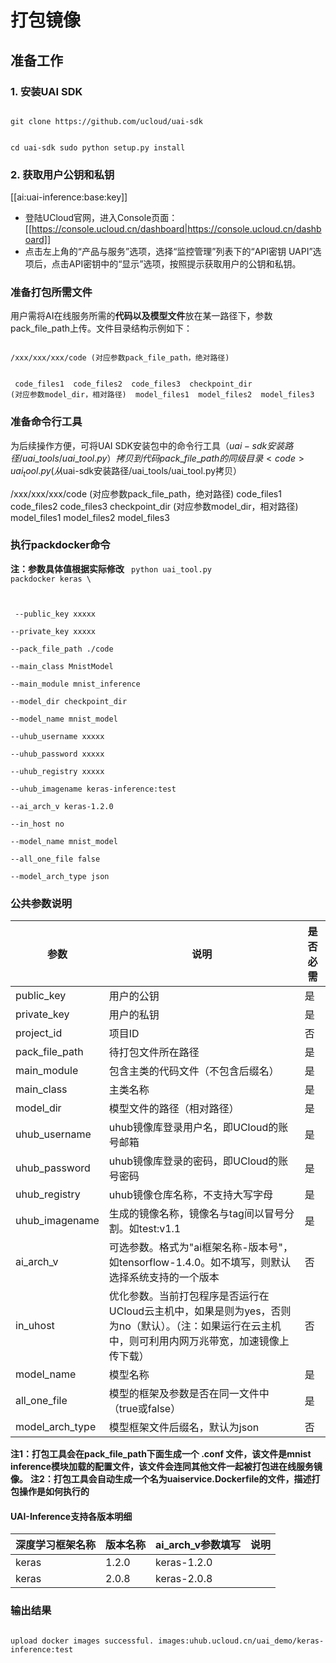 

# 打包镜像
## 准备工作
### 1. 安装UAI SDK

<code>
git clone https://github.com/ucloud/uai-sdk

cd uai-sdk
sudo python setup.py install
</code>

### 2. 获取用户公钥和私钥 

[[ai:uai-inference:base:key]]

  * 登陆UCloud官网，进入Console页面：[[https://console.ucloud.cn/dashboard|https://console.ucloud.cn/dashboard]]
  * 点击左上角的“产品与服务”选项，选择“监控管理”列表下的“API密钥 UAPI”选项后，点击API密钥中的“显示”选项，按照提示获取用户的公钥和私钥。

### 准备打包所需文件
用户需将AI在线服务所需的**代码以及模型文件**放在某一路径下，参数pack\_file\_path上传。文件目录结构示例如下：

<code>
/xxx/xxx/xxx/code (对应参数pack_file_path，绝对路径)

​    code_files1
​    code_files2
​    code_files3
​    checkpoint_dir (对应参数model_dir，相对路径)
​        model_files1
​        model_files2
​        model_files3
</code>

### 准备命令行工具
为后续操作方便，可将UAI SDK安装包中的命令行工具（$uai-sdk安装路径/uai\_tools/uai\_tool.py）拷贝到代码pack\_file\_path的同级目录
<code>
uai_tool.py (从$uai-sdk安装路径/uai_tools/uai_tool.py拷贝）

 /xxx/xxx/xxx/code (对应参数pack_file_path，绝对路径)
    code_files1
    code_files2
    code_files3
    checkpoint_dir (对应参数model_dir，相对路径)
        model_files1
        model_files2
        model_files3
</code>

### 执行packdocker命令
**注：参数具体值根据实际修改**
<code>
python uai_tool.py packdocker keras \

​        --public_key xxxxx \
​        --private_key xxxxx  \
​        --pack_file_path ./code  \
​        --main_class MnistModel  \
​        --main_module mnist_inference  \
​        --model_dir checkpoint_dir  \
​        --model_name mnist_model  \
​        --uhub_username xxxxx  \
​        --uhub_password xxxxx  \
​        --uhub_registry xxxxx  \
​        --uhub_imagename keras-inference:test \
​        --ai_arch_v keras-1.2.0 \
​        --in_host no \
​        --model_name mnist_model  \
​        --all_one_file false  \
​        --model_arch_type json
</code>

### 公共参数说明

| 参数 | 说明 | 是否必需 |
| ---- | ---- | -------- |
| public\_key       | 用户的公钥                                                                            | 是     |
| private\_key      | 用户的私钥                                                                            | 是     |
| project\_id       | 项目ID                                                                             | 否     |
| pack\_file\_path  | 待打包文件所在路径                                                          | 是     |
| main\_module      | 包含主类的代码文件（不包含后缀名）                                                                | 是     |
| main\_class       | 主类名称                                                                             | 是     |
| model\_dir        | 模型文件的路径（相对路径）                                                      | 是     |
| uhub\_username    | uhub镜像库登录用户名，即UCloud的账号邮箱                         | 是     |
| uhub\_password   |  uhub镜像库登录的密码，即UCloud的账号密码                          | 是     |
| uhub\_registry    | uhub镜像仓库名称，不支持大写字母                                                               | 是     |
| uhub\_imagename   | 生成的镜像名称，镜像名与tag间以冒号分割。如test:v1.1                                                 | 是     |
| ai\_arch\_v       | 可选参数。格式为"ai框架名称-版本号"，如tensorflow-1.4.0。如不填写，则默认选择系统支持的一个版本                       | 否     |
| in\_uhost         | 优化参数。当前打包程序是否运行在UCloud云主机中，如果是则为yes，否则为no（默认）。（注：如果运行在云主机中，则可利用内网万兆带宽，加速镜像上传下载）  | 否     |
| model\_name        | 模型名称                                                                             | 是     |
| all\_one\_file      | 模型的框架及参数是否在同一文件中（true或false）                                                     | 是     |
| model\_arch\_type   | 模型框架文件后缀名，默认为json                                                                | 否     |

**注1：打包工具会在pack\_file\_path下面生成一个 .conf 文件，该文件是mnist inference模块加载的配置文件，该文件会连同其他文件一起被打包进在线服务镜像。**
**注2：打包工具会自动生成一个名为uaiservice.Dockerfile的文件，描述打包操作是如何执行的**

#### UAI-Inference支持各版本明细

| 深度学习框架名称 | 版本名称 | ai\_arch\_v参数填写 | 说明 |
| ---------------- | -------- | ------------------- | ---- |
| keras       | 1.2.0        | keras-1.2.0        |                                     |
| keras       | 2.0.8        | keras-2.0.8        |                                     |

### 输出结果
<code>
upload docker images successful. images:uhub.ucloud.cn/uai_demo/keras-inference:test
</code>


